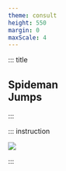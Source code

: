 ```yaml
---
theme: consult
height: 550
margin: 0
maxScale: 4
---
```

<!-- slide template="[[gym-ex]]" -->

::: title
## Spideman<br> Jumps
:::

::: instruction

![](https://thumbs.gfycat.com/VelvetyFatalInexpectatumpleco-size_restricted.gif)

:::